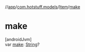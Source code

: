 //[app](../../../index.md)/[com.hotstuff.models](../index.md)/[Item](index.md)/[make](make.md)

# make

[androidJvm]\
var [make](make.md): [String](https://kotlinlang.org/api/latest/jvm/stdlib/kotlin/-string/index.html)?
